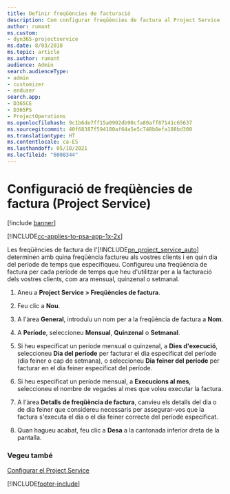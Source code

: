 ```yaml
---
title: Definir freqüències de facturació
description: Com configurar freqüències de factura al Project Service
author: rumant
ms.custom:
- dyn365-projectservice
ms.date: 8/03/2018
ms.topic: article
ms.author: rumant
audience: Admin
search.audienceType:
- admin
- customizer
- enduser
search.app:
- D365CE
- D365PS
- ProjectOperations
ms.openlocfilehash: 9c1b6de7ff15a0902db90cfa80aff87141c65637
ms.sourcegitcommit: 40f68387f594180af64a5e5c748b6efa188bd300
ms.translationtype: HT
ms.contentlocale: ca-ES
ms.lasthandoff: 05/10/2021
ms.locfileid: "6008344"
---
```

# <a name="set-up-invoice-frequencies-project-service"></a>Configuració de freqüències de factura (Project Service)

[!include [banner](../includes/psa-now-project-operations.md)]

[!INCLUDE[cc-applies-to-psa-app-1x-2x](../includes/cc-applies-to-psa-app-1x-2x.md)]

Les freqüències de factura de l'[!INCLUDE[pn_project_service_auto](../includes/pn-project-service-auto.md)] determinen amb quina freqüència factureu als vostres clients i en quin dia del període de temps que especifiqueu. Configureu una freqüència de factura per cada període de temps que heu d'utilitzar per a la facturació dels vostres clients, com ara mensual, quinzenal o setmanal.  
  
1.  Aneu a **Project Service > Freqüències de factura**.  
  
2.  Feu clic a **Nou**.  
  
3.  A l'àrea **General**, introduïu un nom per a la freqüència de factura a **Nom**.  
  
4.  A **Període**, seleccioneu **Mensual**, **Quinzenal** o **Setmanal**.  
  
5.  Si heu especificat un període mensual o quinzenal, a **Dies d'execució**, seleccioneu **Dia del període** per facturar el dia especificat del període (dia feiner o cap de setmana), o seleccioneu **Dia feiner del període** per facturar en el dia feiner especificat del període.  
  
6.  Si heu especificat un període mensual, a **Execucions al mes**, seleccioneu el nombre de vegades al mes que voleu executar la factura.  
  
7.  A l'àrea **Detalls de freqüència de factura**, canvieu els detalls del dia o de dia feiner que considereu necessaris per assegurar-vos que la factura s'executa el dia o el dia feiner correcte del període especificat.  
  
8.  Quan hagueu acabat, feu clic a **Desa** a la cantonada inferior dreta de la pantalla.  
  
### <a name="see-also"></a>Vegeu també  
 [Configurar el Project Service](../psa/configure.md)


[!INCLUDE[footer-include](../includes/footer-banner.md)]